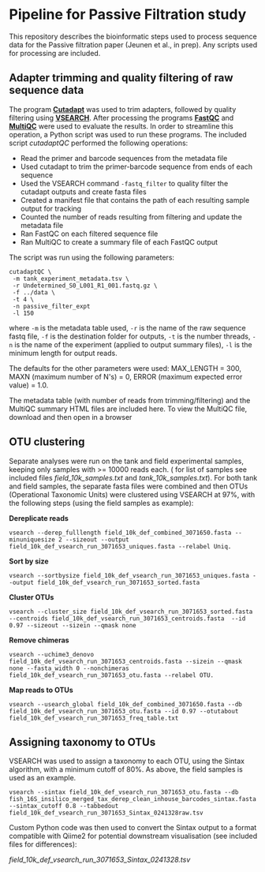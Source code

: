 # Pipeline for Passive Filtration study

This repository describes the bioinformatic steps used to process sequence data for the Passive filtration paper (Jeunen et al., in prep). Any scripts used for processing are included. 

## Adapter trimming and quality filtering of raw sequence data

The program [**Cutadapt**](https://cutadapt.readthedocs.io/en/stable/) was used to trim adapters, followed by quality filtering using [**VSEARCH**](https://github.com/torognes/vsearch). After processing the programs [**FastQC**](https://www.bioinformatics.babraham.ac.uk/projects/fastqc/) and [**MultiQC**](https://multiqc.info/) were used to evaluate the results. In order to streamline this operation, a Python script was used to run these programs. The included script *cutadaptQC* performed the following operations:

- Read the primer and barcode sequences from the metadata file
- Used cutadapt to trim the primer-barcode sequence from ends of each sequence
- Used the VSEARCH command `-fastq_filter` to quality filter the cutadapt outputs and create fasta files
- Created a manifest file that contains the path of each resulting sample output for tracking
- Counted the number of reads resulting from filtering and update the metadata file
- Ran FastQC on each filtered sequence file
- Ran MultiQC to create a summary file of each FastQC output

The script was run using the following parameters:

```
cutadaptQC \
 -m tank_experiment_metadata.tsv \
 -r Undetermined_S0_L001_R1_001.fastq.gz \
 -f ../data \
 -t 4 \
 -n passive_filter_expt
 -l 150
```

where `-m` is the metadata table used, `-r` is the name of the raw sequence fastq file, `-f` is the destination folder for outputs, `-t` is the number threads, `-n` is the name of the experiment (applied to output summary files), `-l` is the minimum length for output reads. 

The defaults for the other parameters were used: MAX_LENGTH = 300, MAXN (maximum number of N's) = 0, ERROR (maximum expected error value) = 1.0. 

The metadata table (with number of reads from trimming/filtering) and the MultiQC summary HTML files are included here. To view the MultiQC file, download and then open in a browser

## OTU clustering

Separate analyses were run on the tank and field experimental samples, keeping only samples with >= 10000 reads each. ( for list of samples see included files *field_10k_samples.txt* and *tank_10k_samples.txt*). For both tank and field samples, the separate fasta files were combined and then OTUs (Operational Taxonomic Units) were clustered using VSEARCH at 97%, with the following steps (using the field samples as example):

**Dereplicate reads**

```
vsearch --derep_fulllength field_10k_def_combined_3071650.fasta --minuniquesize 2 --sizeout --output field_10k_def_vsearch_run_3071653_uniques.fasta --relabel Uniq. 
```

**Sort by size**

```
vsearch --sortbysize field_10k_def_vsearch_run_3071653_uniques.fasta --output field_10k_def_vsearch_run_3071653_sorted.fasta
```


**Cluster OTUs**

```
vsearch --cluster_size field_10k_def_vsearch_run_3071653_sorted.fasta --centroids field_10k_def_vsearch_run_3071653_centroids.fasta  --id 0.97 --sizeout --sizein --qmask none
```

**Remove chimeras**

```
vsearch --uchime3_denovo field_10k_def_vsearch_run_3071653_centroids.fasta --sizein --qmask none --fasta_width 0 --nonchimeras field_10k_def_vsearch_run_3071653_otu.fasta --relabel OTU.
```

**Map reads to OTUs**

```
vsearch --usearch_global field_10k_def_combined_3071650.fasta --db field_10k_def_vsearch_run_3071653_otu.fasta --id 0.97 --otutabout field_10k_def_vsearch_run_3071653_freq_table.txt
```

## Assigning taxonomy to OTUs

VSEARCH was used to assign a taxonomy to each OTU, using the Sintax algorithm, with a minimum cutoff of 80%. As above, the field samples is used as an example.

```
vsearch --sintax field_10k_def_vsearch_run_3071653_otu.fasta --db fish_16S_insilico_merged_tax_derep_clean_inhouse_barcodes_sintax.fasta --sintax_cutoff 0.8 --tabbedout field_10k_def_vsearch_run_3071653_Sintax_0241328raw.tsv
```

Custom Python code was then used to convert the Sintax output to a format compatible with Qiime2 for potential downstream visualisation (see included files for differences):

*field_10k_def_vsearch_run_3071653_Sintax_0241328.tsv*
